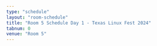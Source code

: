 ```yaml
---
type: "schedule"
layout: "room-schedule"
title: "Room 5 Schedule Day 1 - Texas Linux Fest 2024"
tabnum: 0
venue: "Room 5"
---
```

